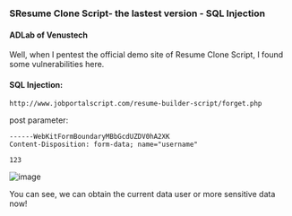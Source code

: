 ### SResume Clone Script- the lastest version - SQL Injection

#### ADLab of Venustech

Well,  when I pentest the official demo site of Resume Clone Script, I found some vulnerabilities here.


#### SQL Injection:

```
http://www.jobportalscript.com/resume-builder-script/forget.php
```

post parameter:
```
------WebKitFormBoundaryMBbGcdUZDV0hA2XK
Content-Disposition: form-data; name="username"

123
```

![image](https://raw.githubusercontent.com/d4wner/Vulnerabilities-Report/master/pic/Resume-Clone-Script/sqli.png)


You can see,  we can obtain the current data user or more sensitive data now!
